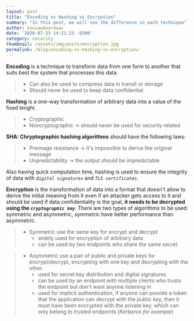 ```yaml
---
layout: post
title: "Encoding vs Hashing vs Encryption"
summary: "In this post, we will see the difference in each technique"
author: souzaeduardoac
date: '2020-07-23 14:21:23 -0300'
category: security
thumbnail: /assets/img/posts/encryption.jpg
permalink: /blog/encoding-vs-hashing-vs-encryption/
---
```


**Encoding** is a technique to transform data from one form to another that suits best the system that processes this data.
>  * Can also be used to compress data in transit or storage
>  * Should never be used to keep data confidential

**Hashing** is a one-way transformation of arbitrary data into a value of the fixed lenght.
>  * Cryptographic
>  * Noncryptographic -> should never be used for security related

**SHA: Chryptographic hashing algorithms** should have the following laws:
 
>  * Preimage resistance -> it's impossible to derive the original message
>  * Unpredictability -> the output should be impredictable

Also having quick computation time, hashing is used to ensure the integrity of data with _`digital signatures`_ and _`TLS certificates`_.

**Encryption** is the transformation of data into a format that doesn't allow to derive the initial meaning from it even if an attacker gets access to it and should be used if data confidentiality is the goal, **it needs to be decrypted using the _`cryptographic key`_**.
There are two types of algorithms to be used: symmetric and asymmetric, symmetric have better performance than asymmetric.
> * Symmetric use the same key for encrypt and decrypt
>   * widely used for encryption of arbitrary data
>   * can be used by two endpoints who share the same secret

> * Asymmetric use a pair of public and private keys for encrypt/decrypt, encrypting with one key and decrypting with the other. 
>   * used for secret key distribution and digital signatures
>   * can be used by an endpoint with multiple clients who trusts the endpoint but don't want anyone listening in
>   * used for implicit authentication, if anyone can provide a token that the application can decrypt with the public key, then it must have been encrypted with the private key, which can only belong to trusted endpoints (_Kerberos for example_)